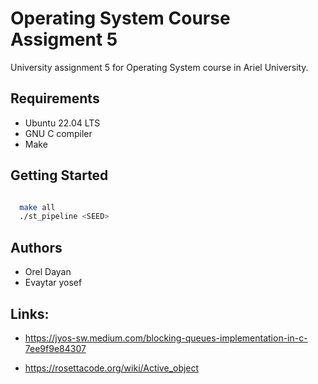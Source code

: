 # **Operating System Course Assigment 5**

University assignment 5 for Operating System course in Ariel University.


## **Requirements**
- Ubuntu 22.04 LTS
- GNU C compiler
- Make

## **Getting Started**


```sh

  make all
  ./st_pipeline <SEED>
   ```

## **Authors**
- Orel Dayan
- Evaytar yosef

## **Links:**

- https://jyos-sw.medium.com/blocking-queues-implementation-in-c-7ee9f9e84307

- https://rosettacode.org/wiki/Active_object


